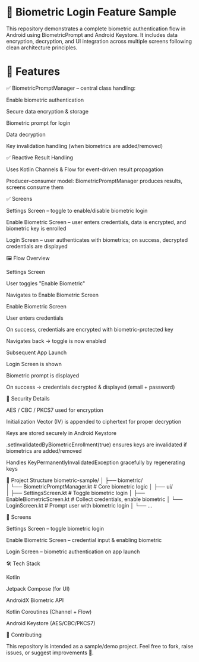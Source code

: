 # 🔐 Biometric Login Feature Sample

This repository demonstrates a complete biometric authentication flow in Android using BiometricPrompt and Android Keystore. It includes data encryption, decryption, and UI integration across multiple screens following clean architecture principles.

# 🚀 Features

✅ BiometricPromptManager – central class handling:

Enable biometric authentication

Secure data encryption & storage

Biometric prompt for login

Data decryption

Key invalidation handling (when biometrics are added/removed)

✅ Reactive Result Handling

Uses Kotlin Channels & Flow for event-driven result propagation

Producer–consumer model: BiometricPromptManager produces results, screens consume them

✅ Screens

Settings Screen – toggle to enable/disable biometric login

Enable Biometric Screen – user enters credentials, data is encrypted, and biometric key is enrolled

Login Screen – user authenticates with biometrics; on success, decrypted credentials are displayed

🖼️ Flow Overview

Settings Screen

User toggles "Enable Biometric"

Navigates to Enable Biometric Screen

Enable Biometric Screen

User enters credentials

On success, credentials are encrypted with biometric-protected key

Navigates back → toggle is now enabled

Subsequent App Launch

Login Screen is shown

Biometric prompt is displayed

On success → credentials decrypted & displayed (email + password)

🔑 Security Details

AES / CBC / PKCS7 used for encryption

Initialization Vector (IV) is appended to ciphertext for proper decryption

Keys are stored securely in Android Keystore

.setInvalidatedByBiometricEnrollment(true) ensures keys are invalidated if biometrics are added/removed

Handles KeyPermanentlyInvalidatedException gracefully by regenerating keys

📂 Project Structure
biometric-sample/
│
├── biometric/  
│   └── BiometricPromptManager.kt   # Core biometric logic
│
├── ui/  
│   ├── SettingsScreen.kt           # Toggle biometric login
│   ├── EnableBiometricScreen.kt    # Collect credentials, enable biometric
│   └── LoginScreen.kt              # Prompt user with biometric login
│
└── ...

📸 Screens

Settings Screen – toggle biometric login

Enable Biometric Screen – credential input & enabling biometric

Login Screen – biometric authentication on app launch

🛠️ Tech Stack

Kotlin

Jetpack Compose (for UI)

AndroidX Biometric API

Kotlin Coroutines (Channel + Flow)

Android Keystore (AES/CBC/PKCS7)

🤝 Contributing

This repository is intended as a sample/demo project.
Feel free to fork, raise issues, or suggest improvements 🚀.
